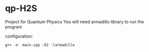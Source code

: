 # qp-H2S
Project for Quantum Physics
You will need armadillo library to run the program

configuration:

<code>g++ -o <DEST> main.cpp -O2 -larmadillo</code>
